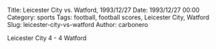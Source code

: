 Title: Leicester City vs. Watford, 1993/12/27
Date: 1993/12/27 00:00
Category: sports
Tags: football, football scores, Leicester City, Watford
Slug: leicester-city-vs-watford
Author: carbonero


Leicester City 4 - 4 Watford
